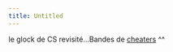 ```yaml
---
title: Untitled
---
```


le glock de CS revisité...Bandes de
[cheaters](http://darkcoderz.free.fr/storage/modifiedpistol.avi) ^^


